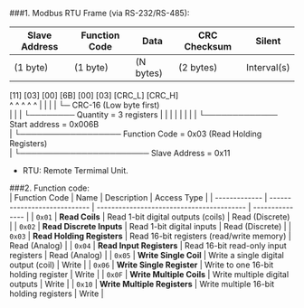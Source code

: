 ###1. Modbus RTU Frame (via RS-232/RS-485):  

| Slave Address | Function Code|   Data       | CRC Checksum |   Silent    |  
| ------------- | ------------ | ------------ | ------------ | ----------- |  
|   (1 byte)    |   (1 byte)   | (N bytes)    |   (2 bytes)  | Interval(s) |  
  
[11] [03] [00] [6B] [00] [03] [CRC_L] [CRC_H]  
^     ^    ^         ^          ^
|     |    |	     | 		└─ CRC-16 (Low byte first)  
|     |    |         └──────── Quantity = 3 registers 
|     |    |
|     |    |
|     |    └───────────── Start address = 0x006B  
|     └────────────────── Function Code = 0x03 (Read Holding Registers)  
|
└─────────────────────── Slave Address = 0x11  
  
- RTU: Remote Termimal Unit.  
  
###2. Function code:   
| Function Code | Name                         | Description                               | Access Type     |
| ------------- | ---------------------------- | ----------------------------------------- | --------------- |
| `0x01`        | **Read Coils**               | Read 1-bit digital outputs (coils)        | Read (Discrete) |
| `0x02`        | **Read Discrete Inputs**     | Read 1-bit digital inputs                 | Read (Discrete) |
| `0x03`        | **Read Holding Registers**   | Read 16-bit registers (read/write memory) | Read (Analog)   |
| `0x04`        | **Read Input Registers**     | Read 16-bit read-only input registers     | Read (Analog)   |
| `0x05`        | **Write Single Coil**        | Write a single digital output (coil)      | Write           |
| `0x06`        | **Write Single Register**    | Write to one 16-bit holding register      | Write           |
| `0x0F`        | **Write Multiple Coils**     | Write multiple digital outputs            | Write           |
| `0x10`        | **Write Multiple Registers** | Write multiple 16-bit holding registers   | Write           |


